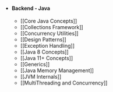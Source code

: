 
- #### Backend - Java
	- [[Core Java Concepts]]
	- [[Collections Framework]]
	- [[Concurrency Utilities]]
	- [[Design Patterns]]
	- [[Exception Handling]]
	- [[Java 8 Concepts]]
	- [[Java 11+ Concepts]]
	- [[Generics]]
	- [[Java Memory Management]]
	- [[JVM Internals]]
	- [[MultiThreading and Concurrency]]
